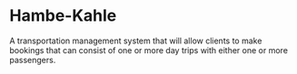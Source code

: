 # Hambe-Kahle
A transportation management system that will allow clients to make bookings that can consist of one or more day trips with either one or more passengers.